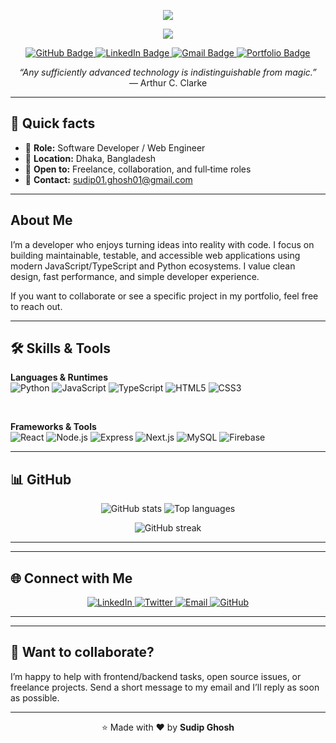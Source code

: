 
<p align="center">
  <img src="https://readme-typing-svg.herokuapp.com?font=Fira+Code&weight=700&size=28&pause=1000&color=F7AFB8&center=true&vCenter=true&width=700&lines=Hi+%F0%9F%91%8B%2C+I'm+Sudip!;AI+Enthusiast+%26+Researcher;Open+Source+Contributor;Always+Learning+Something+New!"/>
</p>

<p align="center">
  <img src="https://capsule-render.vercel.app/api?type=waving&color=gradient&height=120&section=header&text=Welcome%20to%20My%20GitHub!&fontSize=40&fontAlignY=35&desc=Let's%20Innovate%20Together!&descAlignY=60"/>
</p>

<p align="center">
  <a href="https://github.com/CodeGuruSudip?tab=followers">
    <img src="https://img.shields.io/github/followers/CodeGuruSudip?label=Followers&style=social" alt="GitHub Badge">
  </a>
  <a href="https://www.linkedin.com/in/https://www.linkedin.com/in/mr-sudip-ghosh//">
    <img src="https://img.shields.io/badge/LinkedIn-Connect-blue?logo=linkedin&style=social" alt="LinkedIn Badge">
  </a>
  <a href="mailto:sudip01.ghosh01@gmail.com">
    <img src="https://img.shields.io/badge/Gmail-Email-red?logo=gmail&style=social" alt="Gmail Badge">
  </a>
  <a href="https://CodeGuruSudip">
    <img src="https://img.shields.io/badge/Portfolio-Visit-green?logo=google-chrome&style=social" alt="Portfolio Badge">
  </a>
</p>

<p align="center">
  <em>“Any sufficiently advanced technology is indistinguishable from magic.”</em><br>
  — Arthur C. Clarke
</p>

---

## 🔭 Quick facts

* 🔸 **Role:** Software Developer / Web Engineer
* 🔸 **Location:** Dhaka, Bangladesh
* 🔸 **Open to:** Freelance, collaboration, and full‑time roles
* 🔸 **Contact:** [sudip01.ghosh01@gmail.com](mailto:sudip01.ghosh01@gmail.com)

---
## About Me

I’m a developer who enjoys turning ideas into reality with code. I focus on building maintainable, testable, and accessible web applications using modern JavaScript/TypeScript and Python ecosystems. I value clean design, fast performance, and simple developer experience.

If you want to collaborate or see a specific project in my portfolio, feel free to reach out.

---

## 🛠️ Skills & Tools

<p align="center">

**Languages & Runtimes** <br/> <img src="https://img.shields.io/badge/Python-3776AB?style=for-the-badge&logo=python&logoColor=white" alt="Python"/> <img src="https://img.shields.io/badge/JavaScript-F7DF1E?style=for-the-badge&logo=javascript&logoColor=black" alt="JavaScript"/> <img src="https://img.shields.io/badge/TypeScript-3178C6?style=for-the-badge&logo=typescript&logoColor=white" alt="TypeScript"/> <img src="https://img.shields.io/badge/HTML5-E34F26?style=for-the-badge&logo=html5&logoColor=white" alt="HTML5"/> <img src="https://img.shields.io/badge/CSS3-1572B6?style=for-the-badge&logo=css3&logoColor=white" alt="CSS3"/>

<br/>

**Frameworks & Tools** <br/> <img src="https://img.shields.io/badge/React-61DAFB?style=for-the-badge&logo=react&logoColor=black" alt="React"/> <img src="https://img.shields.io/badge/Node.js-339933?style=for-the-badge&logo=node.js&logoColor=white" alt="Node.js"/> <img src="https://img.shields.io/badge/Express.js-000000?style=for-the-badge&logo=express&logoColor=white" alt="Express"/> <img src="https://img.shields.io/badge/Next.js-000000?style=for-the-badge&logo=next.js&logoColor=white" alt="Next.js"/> <img src="https://img.shields.io/badge/MySQL-4479A1?style=for-the-badge&logo=mysql&logoColor=white" alt="MySQL"/> <img src="https://img.shields.io/badge/Firebase-FFCA28?style=for-the-badge&logo=firebase&logoColor=black" alt="Firebase"/>

</p>

---

## 📊 GitHub

<p align="center">
  <img src="https://github-readme-stats.vercel.app/api?username=CodeGuruSudip&show_icons=true&theme=radical" alt="GitHub stats" />
  <img src="https://github-readme-stats.vercel.app/api/top-langs/?username=CodeGuruSudip&layout=compact&theme=radical" alt="Top languages"/>
</p>

<p align="center">
  <img src="https://github-readme-streak-stats.herokuapp.com/?user=CodeGuruSudip&theme=radical" alt="GitHub streak" />
</p>

---

---

## 🌐 Connect with Me

<p align="center">
  <a href="https://www.linkedin.com/in/mr-sudip-ghosh/" target="_blank">
    <img src="https://img.shields.io/badge/LinkedIn-0A66C2?style=for-the-badge&logo=linkedin&logoColor=white" alt="LinkedIn" />
  </a>
  <a href="https://twitter.com/YOUR_TWITTER" target="_blank">
    <img src="https://img.shields.io/badge/Twitter-1DA1F2?style=for-the-badge&logo=twitter&logoColor=white" alt="Twitter" />
  </a>
  <a href="mailto:sudip01.ghosh01@gmail.com">
    <img src="https://img.shields.io/badge/Email-D14836?style=for-the-badge&logo=gmail&logoColor=white" alt="Email" />
  </a>
  <a href="https://github.com/CodeGuruSudip" target="_blank">
    <img src="https://img.shields.io/badge/GitHub-181717?style=for-the-badge&logo=github&logoColor=white" alt="GitHub" />
  </a>
</p>

---


---

## 🙌 Want to collaborate?

I’m happy to help with frontend/backend tasks, open source issues, or freelance projects. Send a short message to my email and I’ll reply as soon as possible.

---

<p align="center">⭐️ Made with ❤️ by <b>Sudip Ghosh</b></p>
